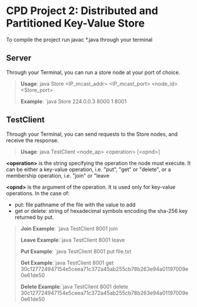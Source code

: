 # CPD Project 2: Distributed and Partitioned Key-Value Store

To compile the project run javac *.java through your terminal

## Server

Through your Terminal, you can run a store node at your port of choice.

> **Usage**: java Store \<IP_mcast_addr> \<IP_mcast_port> \<node_id>  \<Store_port>
>
> **Example**: `java Store 224.0.0.3 8000 1 8001

## TestClient

Through your Terminal, you can send requests to the Store nodes, and receive the response.

> **Usage**: java TestClient \<node_ap> \<operation> [\<opnd>]

**\<operation>** is the string specifying the operation the node must execute. It can be either a key-value operation, i.e. "put", "get" or "delete", or a membership operation, i.e. "join" or "leave

**\<opnd>** is the argument of the operation. It is used only for key-value operations. In the case of:

* put: file pathname of the file with the value to add
* get or delete: string of hexadecimal symbols encoding the sha-256 key returned by put.

> **Join Example**: `java TestClient 8001 join
>
> **Leave Example**:`java TestClient 8001 leave
>
> **Put Example**: `java TestClient 8001 put file.txt
>
> **Get Example**:`java TestClient 8001 get 30c127724947154e5ceea71c372a45ab255cb78b263e94a01197009e0e61de50
>
> **Delete Example**:`java TestClient 8001 delete 30c127724947154e5ceea71c372a45ab255cb78b263e94a01197009e0e61de50
>
